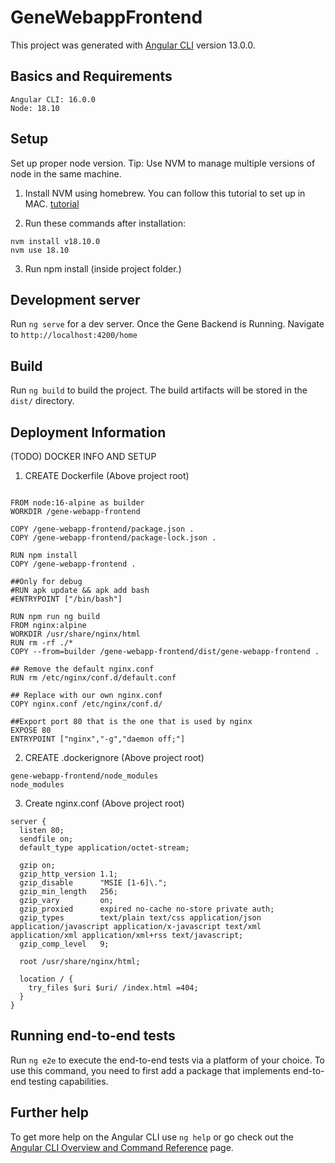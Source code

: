 # GeneWebappFrontend

This project was generated with [Angular CLI](https://github.com/angular/angular-cli) version 13.0.0.

## Basics and Requirements


```
Angular CLI: 16.0.0
Node: 18.10

```
## Setup

Set up proper node version. Tip: Use NVM to manage multiple versions of node in the same machine.

1. Install NVM using homebrew.
You can follow this tutorial to set up in MAC. [tutorial](https://sukiphan.medium.com/how-to-install-nvm-node-version-manager-on-macos-d9fe432cc7db) 

2. Run these commands after installation:

```
nvm install v18.10.0
nvm use 18.10
```

3. Run npm install (inside project folder.)


## Development server 

Run `ng serve` for a dev server. Once the Gene Backend is Running.
Navigate to `http://localhost:4200/home`

## Build

Run `ng build` to build the project. The build artifacts will be stored in the `dist/` directory.

## Deployment Information

(TODO) DOCKER INFO AND SETUP

1. CREATE Dockerfile (Above project root)

```

FROM node:16-alpine as builder
WORKDIR /gene-webapp-frontend

COPY /gene-webapp-frontend/package.json .
COPY /gene-webapp-frontend/package-lock.json .

RUN npm install
COPY /gene-webapp-frontend .

##Only for debug
#RUN apk update && apk add bash
#ENTRYPOINT ["/bin/bash"]

RUN npm run ng build
FROM nginx:alpine
WORKDIR /usr/share/nginx/html
RUN rm -rf ./*
COPY --from=builder /gene-webapp-frontend/dist/gene-webapp-frontend .

## Remove the default nginx.conf
RUN rm /etc/nginx/conf.d/default.conf

## Replace with our own nginx.conf
COPY nginx.conf /etc/nginx/conf.d/

##Export port 80 that is the one that is used by nginx
EXPOSE 80
ENTRYPOINT ["nginx","-g","daemon off;"]

```

2. CREATE .dockerignore (Above project root)
```
gene-webapp-frontend/node_modules
node_modules
```

3. Create nginx.conf (Above project root)
```
server {
  listen 80;
  sendfile on;
  default_type application/octet-stream;

  gzip on;
  gzip_http_version 1.1;
  gzip_disable      "MSIE [1-6]\.";
  gzip_min_length   256;
  gzip_vary         on;
  gzip_proxied      expired no-cache no-store private auth;
  gzip_types        text/plain text/css application/json application/javascript application/x-javascript text/xml application/xml application/xml+rss text/javascript;
  gzip_comp_level   9;

  root /usr/share/nginx/html;

  location / {
    try_files $uri $uri/ /index.html =404;
  }
}
```

## Running end-to-end tests

Run `ng e2e` to execute the end-to-end tests via a platform of your choice. To use this command, you need to first add a package that implements end-to-end testing capabilities.

## Further help

To get more help on the Angular CLI use `ng help` or go check out the [Angular CLI Overview and Command Reference](https://angular.io/cli) page.
